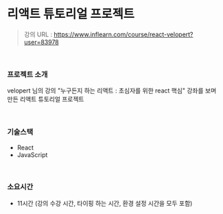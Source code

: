 # 리액트 튜토리얼 프로젝트

> 강의 URL : https://www.inflearn.com/course/react-velopert?user=83978

<br>

### 프로젝트 소개

velopert 님의 강의 "누구든지 하는 리액트 : 초심자를 위한 react 핵심" 강좌를 보며 만든 리액트 튜토리얼 프로젝트

<br>

### 기술스택

- React
- JavaScript

<br>

### 소요시간

- 11시간 (강의 수강 시간, 타이핑 하는 시간, 환경 설정 시간을 모두 포함)
